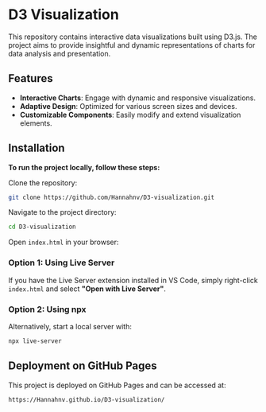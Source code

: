 # D3 Visualization

This repository contains interactive data visualizations built using D3.js. The project aims to provide insightful and dynamic representations of charts for data analysis and presentation.

## Features

- **Interactive Charts**: Engage with dynamic and responsive visualizations.
- **Adaptive Design**: Optimized for various screen sizes and devices.
- **Customizable Components**: Easily modify and extend visualization elements.


## Installation

**To run the project locally, follow these steps:**

Clone the repository:
```bash
git clone https://github.com/Hannahnv/D3-visualization.git
```
Navigate to the project directory:
```bash
cd D3-visualization
```
Open `index.html` in your browser:

### Option 1: Using Live Server
If you have the Live Server extension installed in VS Code, simply right-click `index.html` and select **"Open with Live Server"**.

### Option 2: Using npx
Alternatively, start a local server with:
```bash
npx live-server
```

## Deployment on GitHub Pages

This project is deployed on GitHub Pages and can be accessed at:
```bash
https://Hannahnv.github.io/D3-visualization/
```

